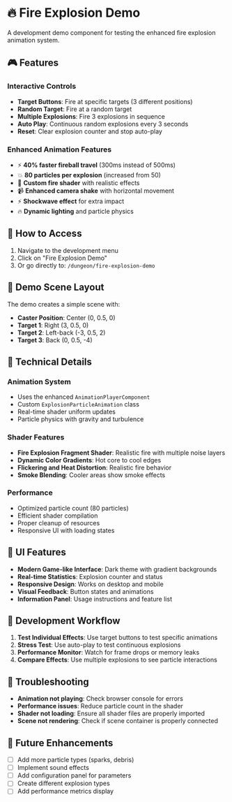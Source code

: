 # 🔥 Fire Explosion Demo

A development demo component for testing the enhanced fire explosion animation system.

## 🎮 Features

### Interactive Controls
- **Target Buttons**: Fire at specific targets (3 different positions)
- **Random Target**: Fire at a random target
- **Multiple Explosions**: Fire 3 explosions in sequence
- **Auto Play**: Continuous random explosions every 3 seconds
- **Reset**: Clear explosion counter and stop auto-play

### Enhanced Animation Features
- ⚡ **40% faster fireball travel** (300ms instead of 500ms)
- 💥 **80 particles per explosion** (increased from 50)
- 🌟 **Custom fire shader** with realistic effects
- 📹 **Enhanced camera shake** with horizontal movement
- ⚡ **Shockwave effect** for extra impact
- 🔥 **Dynamic lighting** and particle physics

## 🚀 How to Access

1. Navigate to the development menu
2. Click on "Fire Explosion Demo"
3. Or go directly to: `/dungeon/fire-explosion-demo`

## 🎯 Demo Scene Layout

The demo creates a simple scene with:
- **Caster Position**: Center (0, 0.5, 0)
- **Target 1**: Right (3, 0.5, 0)
- **Target 2**: Left-back (-3, 0.5, 2)
- **Target 3**: Back (0, 0.5, -4)

## 🔧 Technical Details

### Animation System
- Uses the enhanced `AnimationPlayerComponent`
- Custom `ExplosionParticleAnimation` class
- Real-time shader uniform updates
- Particle physics with gravity and turbulence

### Shader Features
- **Fire Explosion Fragment Shader**: Realistic fire with multiple noise layers
- **Dynamic Color Gradients**: Hot core to cool edges
- **Flickering and Heat Distortion**: Realistic fire behavior
- **Smoke Blending**: Cooler areas show smoke effects

### Performance
- Optimized particle count (80 particles)
- Efficient shader compilation
- Proper cleanup of resources
- Responsive UI with loading states

## 🎨 UI Features

- **Modern Game-like Interface**: Dark theme with gradient backgrounds
- **Real-time Statistics**: Explosion counter and status
- **Responsive Design**: Works on desktop and mobile
- **Visual Feedback**: Button states and animations
- **Information Panel**: Usage instructions and feature list

## 🔄 Development Workflow

1. **Test Individual Effects**: Use target buttons to test specific animations
2. **Stress Test**: Use auto-play to test continuous explosions
3. **Performance Monitor**: Watch for frame drops or memory leaks
4. **Compare Effects**: Use multiple explosions to see particle interactions

## 🐛 Troubleshooting

- **Animation not playing**: Check browser console for errors
- **Performance issues**: Reduce particle count in the shader
- **Shader not loading**: Ensure all shader files are properly imported
- **Scene not rendering**: Check if scene container is properly connected

## 📝 Future Enhancements

- [ ] Add more particle types (sparks, debris)
- [ ] Implement sound effects
- [ ] Add configuration panel for parameters
- [ ] Create different explosion types
- [ ] Add performance metrics display 